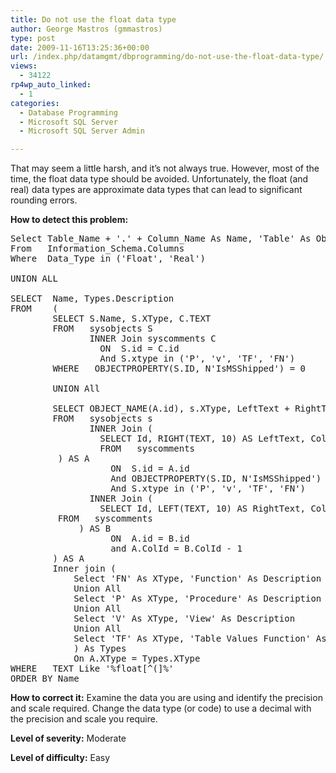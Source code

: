 ```yaml
---
title: Do not use the float data type
author: George Mastros (gmmastros)
type: post
date: 2009-11-16T13:25:36+00:00
url: /index.php/datamgmt/dbprogramming/do-not-use-the-float-data-type/
views:
  - 34122
rp4wp_auto_linked:
  - 1
categories:
  - Database Programming
  - Microsoft SQL Server
  - Microsoft SQL Server Admin

---
```

That may seem a little harsh, and it&#8217;s not always true. However, most of the time, the float data type should be avoided. Unfortunately, the float (and real) data types are approximate data types that can lead to significant rounding errors.

**How to detect this problem:**

<pre>Select Table_Name + '.' + Column_Name As Name, 'Table' As ObjectType
From   Information_Schema.Columns
Where  Data_Type in ('Float', 'Real')

UNION ALL

SELECT  Name, Types.Description
FROM    (
        SELECT S.Name, S.XType, C.TEXT
        FROM   sysobjects S
               INNER Join syscomments C
                 ON  S.id = C.id
                 And S.xtype in ('P', 'v', 'TF', 'FN')
        WHERE   OBJECTPROPERTY(S.ID, N'IsMSShipped') = 0
 
        UNION All
 
        SELECT OBJECT_NAME(A.id), s.XType, LeftText + RightText
        FROM   sysobjects s
               INNER Join (
                 SELECT Id, RIGHT(TEXT, 10) AS LeftText, ColId
                 FROM   syscomments
         ) AS A
                   ON  S.id = A.id
                   And OBJECTPROPERTY(S.ID, N'IsMSShipped') = 0
                   And S.xtype in ('P', 'v', 'TF', 'FN')
               INNER Join (
                 SELECT Id, LEFT(TEXT, 10) AS RightText, ColId
         FROM   syscomments
             ) AS B
                   ON  A.id = B.id
                   and A.ColId = B.ColId - 1
        ) AS A
		Inner join (
			Select 'FN' As XType, 'Function' As Description
			Union All
			Select 'P' As XType, 'Procedure' As Description
			Union All
			Select 'V' As XType, 'View' As Description
			Union All
			Select 'TF' As XType, 'Table Values Function' As Description
			) As Types
			On A.XType = Types.XType
WHERE   TEXT Like '%float[^(]%'
ORDER BY Name</pre>

**How to correct it:** Examine the data you are using and identify the precision and scale required. Change the data type (or code) to use a decimal with the precision and scale you require.

**Level of severity:** Moderate

**Level of difficulty:** Easy